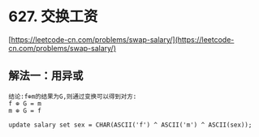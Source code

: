 # 627. 交换工资

[https://leetcode-cn.com/problems/swap-salary/](https://leetcode-cn.com/problems/swap-salary/)

## 解法一：用异或

```text
结论:f⊕m的结果为G,则通过变换可以得到对方:
f ⊕ G = m
m ⊕ G = f
```

```text
update salary set sex = CHAR(ASCII('f') ^ ASCII('m') ^ ASCII(sex));
```


